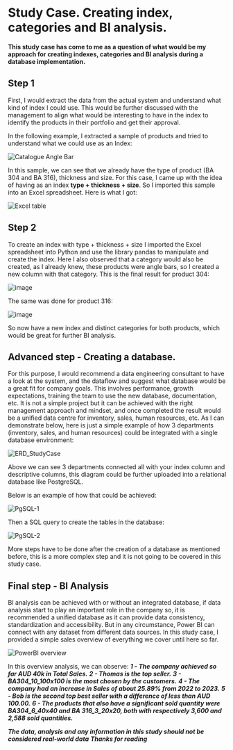 # Study Case. Creating index, categories and BI analysis.

**This study case has come to me as a question of what would be my approach for creating indexes, categories and BI analysis during a database implementation.**


## Step 1


First, I would extract the data from the actual system and understand what kind of index I could use. This would be further discussed with the management to align what would be interesting to have in the index to identify the products in their portfolio and get their approval.

In the following example, I extracted a sample of products and tried to understand what we could use as an Index:


![Catalogue Angle Bar](https://github.com/Daniels2023/studyCase/assets/124798004/98671329-6613-4124-93ef-77dc4b232cbe)


In this sample, we can see that we already have the type of product (BA 304 and BA 316), thickness and size. For this case, I came up with the idea of having as an index **type + thickness + size**. So I imported this sample into an Excel spreadsheet. Here is what I got:


![Excel table](https://github.com/Daniels2023/studyCase/assets/124798004/ff61f0a9-d0b5-4d59-8453-1c14869ad424)


## Step 2


To create an index with type + thickness + size I imported the Excel spreadsheet into Python and use the library pandas to manipulate and create the index. Here I also observed that a category would also be created, as I already knew, these products were angle bars, so I created a new column with that category. This is the final result for product 304:


![image](https://github.com/Daniels2023/studyCase/assets/124798004/1de37596-43fc-4da1-83c5-576fddd5ddb3)


The same was done for product 316:


![image](https://github.com/Daniels2023/studyCase/assets/124798004/8ef1da54-4763-4a62-b5a6-d246731aec1d)


So now have a new index and distinct categories for both products, which would be great for further BI analysis.


## Advanced step - Creating a database.


For this purpose, I would recommend a data engineering consultant to have a look at the system, and the dataflow and suggest what database would be a great fit for company goals. This involves performance, growth expectations, training the team to use the new database, documentation, etc. It is not a simple project but it can be achieved with the right management approach and mindset, and once completed the result would be a unified data centre for inventory, sales, human resources, etc. As I can demonstrate below, here is just a simple example of how 3 departments (inventory, sales, and human resources) could be integrated with a single database environment:


![ERD_StudyCase](https://github.com/Daniels2023/studyCase/assets/124798004/f090e47d-b808-4a28-b277-041e2cb7665b)


Above we can see 3 departments connected all with your index column and descriptive columns, this diagram could be further uploaded into a relational database like PostgreSQL.

Below is an example of how that could be achieved:


![PgSQL-1](https://github.com/Daniels2023/studyCase/assets/124798004/2dc53b2c-8209-409e-a082-2ddbe086015b)


Then a SQL query to create the tables in the database:


![PgSQL-2](https://github.com/Daniels2023/studyCase/assets/124798004/3695ca3d-5911-4fca-ad50-c8928b1da5fa)


More steps have to be done after the creation of a database as mentioned before, this is a more complex step and it is not going to be covered in this study case.

## Final step - BI Analysis


BI analysis can be achieved with or without an integrated database, if data analysis start to play an important role in the company so, it is recommended a unified database as it can provide data consistency, standardization and accessibility. But in any circumstance, Power BI can connect with any dataset from different data sources. In this study case, I provided a simple sales overview of everything we cover until here so far.


![PowerBI overview](https://github.com/Daniels2023/studyCase/assets/124798004/77beb31a-1196-4054-88ae-3c6815a9e98f)


In this overview analysis, we can observe:
***1 - The company achieved so far AUD 40k in Total Sales.***
***2 - Thomas is the top seller.***
***3 - BA304_10_100x100 is the most chosen by the customers.***
***4 - The company had an increase in Sales of about 25.89% from 2022 to 2023.***
***5 - Bob is the second top best seller with a difference of less than AUD 100.00.***
***6 - The products that also have a significant sold quantity were BA304_6_40x40 and BA 316_3_20x20, both with respectively 3,600 and 2,588 sold quantities.***


***The data, analysis and any information in this study should not be considered real-world data***
***Thanks for reading***
